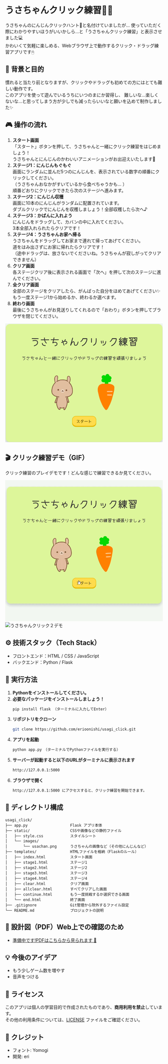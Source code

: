 # うさちゃんクリック練習🐰🥕

うさちゃんのにんじんクリックハント🥕と名付けていましたが…
使っていただく際にわかりやすいほうがいいかしら…と「うさちゃんクリック練習」と表示させました💻  
かわいくて気軽に楽しめる、Webブラウザ上で動作するクリック・ドラッグ練習アプリです🖱

## 🐣 背景と目的
慣れると当たり前となりますが、クリックやドラッグも初めての方にはとても難しい動作です。  
このアプリを使って遊んでいるうちにいつのまにか習得し、
難しいな…楽しくないな…と思ってしまう方が少しでも減ったらいいなと願いを込めて制作しました✨

## 🎮 操作の流れ

1. **スタート画面**  
「スタート」ボタンを押して、うさちゃんと一緒にクリック練習をはじめましょう！  
うさちゃんとにんじんのかわいいアニメーションがお出迎えいたします🐰
2. **ステージ1：にんじんもぐもぐ**  
画面にランダムに並んだ5つのにんじんを、表示されている数字の順番にクリックしてください。  
（うさちゃんおなかがすいているから食べちゃうかも… ）  
順番どおりにクリックできたら次のステージへ進みます。
3. **ステージ2：にんじん収穫**  
画面に10本のにんじんがランダムに配置されています。  
ダブルクリックでにんじんを収穫しましょう！全部収穫したら次へ♪
4. **ステージ3：かばんに入れよう**  
にんじんをドラッグして、カバンの中に入れてください。  
3本全部入れられたらクリアです！
5. **ステージ4：うさちゃんお家へ帰る**  
うさちゃんをドラッグしてお家まで連れて帰ってあげてください。  
道をはみ出さずにお家に帰れたらクリアです！  
（途中ドラッグは、放さないでくださいね。うさちゃんが寂しがってクリアできません）
6. **クリア画面**  
各ステージクリア後に表示される画面で「次へ」を押して次のステージに進んでください。
7. **全クリア画面**  
全部のステージをクリアしたら、がんばった自分をほめてあげてください✨  
もう一度ステージ1から始めるか、終わるか選べます。
8. **終わり画面**  
最後にうさちゃんがお見送りしてくれるので「おわり」ボタンを押してブラウザを閉じてください。

![screenshot](static/images/usachanscreen.png)  

## 🎬 クリック練習デモ（GIF）

クリック練習のプレイデモです！どんな感じで練習できるか見てください。  

![うさちゃんクリック１デモ](static/images/usachandouga1.gif)
![うさちゃんクリック２デモ](static/images/usachandouga2.gif)

## ⚙️ 技術スタック（Tech Stack）

- フロントエンド：HTML / CSS / JavaScript
- バックエンド：Python / Flask

## 🚀 実行方法

1. **Pythonをインストールしてください。**  
2. **必要なパッケージをインストールしましょう！**
   ```bash
   pip install flask （ターミナルに入力してEnter）
2. **リポジトリをクローン**
   ```bash
   git clone https://github.com/erioonishi/usagi_click.git
3. **アプリを起動**
   ```bash
   python app.py　（ターミナルでPythonファイルを実行する）
4. **サーバーが起動すると以下のURLがターミナルに表示されます**
   ```bash
   http://127.0.0.1:5000
5. **ブラウザで開く**
   ```bash
   http://127.0.0.1:5000 にアクセスすると、クリック練習を開始できます。

## 📂 ディレクトリ構成

```plaintext
usagi_click/
├── app.py                   Flask アプリ本体
├── static/                  CSSや画像などの静的ファイル
│   ├── style.css            スタイルシート
│   └── images/
│       └── usachan.png      うさちゃんの画像など（その他にんじんなど）
├── templates/               HTMLファイルを格納（Flaskのルール）
│   ├── index.html           スタート画面
│   ├── stage1.html          ステージ1
│   ├── stage2.html          ステージ2
│   ├── stage3.html          ステージ3
│   ├── stage4.html          ステージ4
│   ├── clear.html           クリア画面
│   ├── allclear.html        すべてクリアした画面
│   ├── continue.html        もう一度挑戦するか選択できる画面
│   └── end.html             終了画面
├── .gitignore               Git管理から除外するファイル設定
└── README.md                プロジェクトの説明
```

## 📐 設計図（PDF）Web上での確認のため

- [準備中です!PDFはこちらから見られます 📄](static/images/準備中です.pdf)

## 💡 今後のアイデア

- もう少しゲーム数を増やす
- 音声をつける

## 🥺 ライセンス

このアプリは個人の学習目的で作成されたものであり、**商用利用を禁止**しています。  
その他の利用条件については、[LICENSE](./LICENSE) ファイルをご確認ください。  

## 🙌 クレジット

- フォント: Yomogi
- 開発: eri





